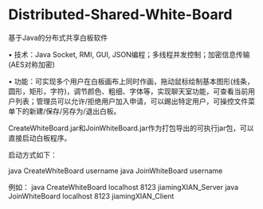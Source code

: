 # Distributed-Shared-White-Board
基于Java的分布式共享白板软件

• 技术：Java Socket, RMI, GUI, JSON编程；多线程并发控制；加密信息传输(AES对称加密)

• 功能：可实现多个用户在白板画布上同时作画，拖动鼠标绘制基本图形(线条，圆形，矩形，字符)，调节颜色、粗细、字体等，实现聊天室功能，可查看当前用户列表；管理员可以允许/拒绝用户加入申请，可以踢出特定用户，可操控文件菜单下的新建/保存/另存为/退出白板。

CreateWhiteBoard.jar和JoinWhiteBoard.jar作为打包导出的可执行jar包，可以直接启动白板程序。

启动方式如下：

java CreateWhiteBoard<serverIPAddress> <serverPort> username
java JoinWhiteBoard<serverIPAddress> <serverPort> username

例如：
java CreateWhiteBoard localhost 8123 jiamingXIAN_Server
java JoinWhiteBoard localhost 8123 jiamingXIAN_Client
